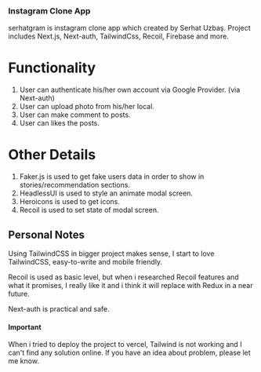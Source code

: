 ### Instagram Clone App

serhatgram is instagram clone app which created by Serhat Uzbaş. Project includes Next.js, Next-auth, TailwindCss, Recoil, Firebase and more.

# Functionality

1) User can authenticate his/her own account via Google Provider. (via Next-auth)
2) User can upload photo from his/her local.
3) User can make comment to posts.
4) User can likes the posts.


# Other Details

1) Faker.js is used to get fake users data in order to show in stories/recommendation sections.
2) HeadlessUI is used to style an animate modal screen.
3) Heroicons is used to get icons.
4) Recoil is used to set state of modal screen.


## Personal Notes

Using TailwindCSS in bigger project makes sense, I start to love TailwindCSS, easy-to-write and mobile friendly.

Recoil is used as basic level, but when i researched Recoil features and what it promises, I really like it and i think it will replace with Redux in a near future.

Next-auth is practical and safe.


#### Important

When i tried to deploy the project to vercel, Tailwind is not working and I can't find any solution online. If you have an idea about problem, please let me know.

